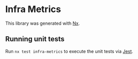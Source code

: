 <!-- gitbook-ignore -->

# Infra Metrics

This library was generated with [Nx](https://nx.dev).

## Running unit tests

Run `nx test infra-metrics` to execute the unit tests via [Jest](https://jestjs.io).

